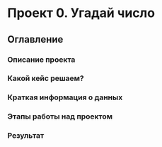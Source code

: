 # Проект 0. Угадай число

## Оглавление

### Описание проекта
### Какой кейс решаем?
### Краткая информация о данных
### Этапы работы над проектом
### Результат